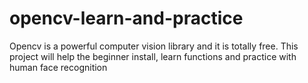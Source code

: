 # opencv-learn-and-practice
Opencv is a powerful computer vision library and it is totally free. This project will help the beginner install, learn functions and practice with human face recognition
